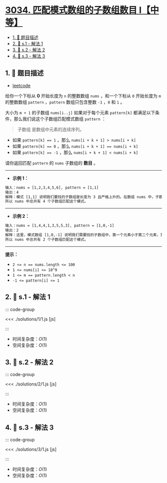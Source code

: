 # [3034. 匹配模式数组的子数组数目 I【中等】](https://github.com/tnotesjs/TNotes.leetcode/tree/main/notes/3034.%20%E5%8C%B9%E9%85%8D%E6%A8%A1%E5%BC%8F%E6%95%B0%E7%BB%84%E7%9A%84%E5%AD%90%E6%95%B0%E7%BB%84%E6%95%B0%E7%9B%AE%20I%E3%80%90%E4%B8%AD%E7%AD%89%E3%80%91)

<!-- region:toc -->

- [1. 📝 题目描述](#1--题目描述)
- [2. 🎯 s.1 - 解法 1](#2--s1---解法-1)
- [3. 🎯 s.2 - 解法 2](#3--s2---解法-2)
- [4. 🎯 s.3 - 解法 3](#4--s3---解法-3)

<!-- endregion:toc -->

## 1. 📝 题目描述

- [leetcode](https://leetcode.cn/problems/number-of-subarrays-that-match-a-pattern-i/)

给你一个下标从 **0** 开始长度为 `n` 的整数数组 `nums` ，和一个下标从 `0` 开始长度为 `m` 的整数数组 `pattern` ，`pattern` 数组只包含整数 `-1` ，`0` 和 `1` 。

大小为 `m + 1` 的子数组 `nums[i..j]` 如果对于每个元素 `pattern[k]` 都满足以下条件，那么我们说这个子数组匹配模式数组 `pattern` ：

> 子数组 是数组中元素的连续序列。

- 如果 `pattern[k] == 1` ，那么 `nums[i + k + 1] > nums[i + k]`
- 如果 `pattern[k] == 0` ，那么 `nums[i + k + 1] == nums[i + k]`
- 如果 `pattern[k] == -1` ，那么 `nums[i + k + 1] < nums[i + k]`

请你返回匹配 `pattern` 的 `nums` 子数组的 **数目** 。

---

- **示例 1：**

```txt
输入：nums = [1,2,3,4,5,6], pattern = [1,1]
输出：4
解释：模式 [1,1] 说明我们要找的子数组是长度为 3 且严格上升的。在数组 nums 中，子数组 [1,2,3] ，[2,3,4] ，[3,4,5] 和 [4,5,6] 都匹配这个模式。
所以 nums 中总共有 4 个子数组匹配这个模式。
```

---

- **示例 2：**

```txt
输入：nums = [1,4,4,1,3,5,5,3], pattern = [1,0,-1]
输出：2
解释：这里，模式数组 [1,0,-1] 说明我们需要找的子数组中，第一个元素小于第二个元素，第二个元素等于第三个元素，第三个元素大于第四个元素。在 nums 中，子数组 [1,4,4,1] 和 [3,5,5,3] 都匹配这个模式。
所以 nums 中总共有 2 个子数组匹配这个模式。
```

---

**提示：**

- `2 <= n == nums.length <= 100`
- `1 <= nums[i] <= 10^9`
- `1 <= m == pattern.length < n`
- `-1 <= pattern[i] <= 1`

## 2. 🎯 s.1 - 解法 1

::: code-group

<<< ./solutions/1/1.js [js]

:::

- 时间复杂度：$O(1)$
- 空间复杂度：$O(1)$

## 3. 🎯 s.2 - 解法 2

::: code-group

<<< ./solutions/2/1.js [js]

:::

- 时间复杂度：$O(1)$
- 空间复杂度：$O(1)$

## 4. 🎯 s.3 - 解法 3

::: code-group

<<< ./solutions/3/1.js [js]

:::

- 时间复杂度：$O(1)$
- 空间复杂度：$O(1)$
